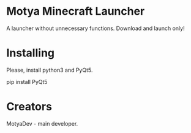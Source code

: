 # Motya Minecraft Launcher
A launcher without unnecessary functions. Download and launch only!

# Installing
Please, install python3 and PyQt5.

pip install PyQt5

# Creators
MotyaDev - main developer.

